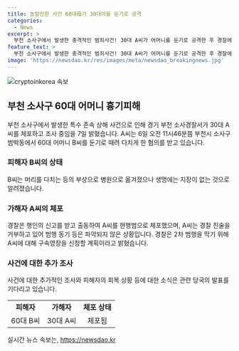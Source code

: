 ```yaml
---
title: 놀랄만한 사건 60대母가 30대아들 둔기로 공격
categories:
  - News
excerpt: >
  부천 소사구에서 발생한 충격적인 범죄사건! 30대 A씨가 어머니를 둔기로 공격한 후 경찰에 체포되었다. 고령의 피해자는 병원으로 옮겨졌지만 생명은 위협받지 않는다고 전해졌다. A씨는 경찰 조사에서 범행을 부인하고 있어 동기 등은 아직 파악되지 않았다. 경찰은 추가 범행을 막기 위해 A씨에 대한 구속영장을 신청할 예정이다. 이 사건은 도로에서 일어난 끔찍한 폭행사건으로 시민들의 이목이 집중되고 있다.
feature_text: >
  부천 소사구에서 발생한 충격적인 범죄사건! 30대 A씨가 어머니를 둔기로 공격한 후 경찰에 체포되었다. 고령의 피해자는 병원으로 옮겨졌지만 생명은 위협받지 않는다고 전해졌다. A씨는 경찰 조사에서 범행을 부인하고 있어 동기 등은 아직 파악되지 않았다. 경찰은 추가 범행을 막기 위해 A씨에 대한 구속영장을 신청할 예정이다. 이 사건은 도로에서 일어난 끔찍한 폭행사건으로 시민들의 이목이 집중되고 있다.
image: 'https://newsdao.kr/res/images/meta/newsdao_breakingnews.jpg'
---
```


<p><img src="https://newsdao.kr/res/images/meta/newsdao_breakingnews.jpg" alt="cryptoinkorea 속보" /></p>

<h2 data-ke-size="size26">부천 소사구 60대 어머니 흉기피해</h2>

<p data-ke-size="size16">부천 소사구에서 발생한 특수 존속 상해 사건으로 인해 경기 부천 소사경찰서가 30대 A씨를 체포하고 조사 중임을 7일 밝혔습니다. A씨는 6일 오전 11시46분쯤 부천시 소사구 범박동에서 60대 어머니 B씨를 둔기로 때려 다치게 한 혐의를 받고 있습니다.</p>

<h3>피해자 B씨의 상태</h3>

<p data-ke-size="size16">B씨는 머리를 다치는 등의 부상으로 병원으로 옮겨졌으나 생명에는 지장이 없는 것으로 알려졌습니다.</p>

<h3>가해자 A씨의 체포</h3>

<p data-ke-size="size16">경찰은 행인의 신고를 받고 출동하여 A씨를 현행범으로 체포했으며, A씨는 경찰 진술을 거부하고 있어 범행 동기 등은 파악되지 않은 상황입니다. 경찰은 2차 범행을 막기 위해 A씨에 대해 구속영장을 신청할 계획이라고 밝혔습니다.</p>

<h3>사건에 대한 추가 조사</h3>

<p data-ke-size="size16">사건에 대한 추가적인 조사와 피해자의 회복 상황 등에 대한 소식은 관련 당국의 발표를 기다리고 있습니다.</p>

<table>
  <tr>
    <td style="text-align: center; height: 17px;"><b>피해자</b></td>
    <td style="text-align: center; height: 17px;"><b>가해자</b></td>
    <td style="text-align: center; height: 17px;"><b>체포 상태</b></td>
  </tr>
  <tr>
    <td style="text-align: center;">60대 B씨</td>
    <td style="text-align: center;">30대 A씨</td>
    <td style="text-align: center;">체포됨</td>
  </tr>
</table>

<p></p>
실시간 뉴스 속보는, <a href="https://newsdao.kr" rel="dofollow">https://newsdao.kr</a>


